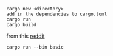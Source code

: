 
```
cargo new <directory>
add in the dependencies to cargo.toml
cargo run
cargo build
```

from this [reddit](https://www.reddit.com/r/rust/comments/7hog3u/how_do_i_tell_cargo_to_run_some_other_file_not/)

```
cargo run --bin basic
```

